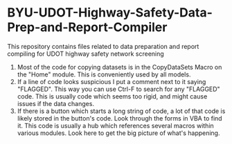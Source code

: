 # BYU-UDOT-Highway-Safety-Data-Prep-and-Report-Compiler
This repository contains files related to data preparation and report compiling for UDOT highway safety network screening
1) Most of the code for copying datasets is in the CopyDataSets Macro on the "Home" module. This is conveniently used by all models.
2) If a line of code looks suspicious I put a comment next to it saying "FLAGGED". This way you can use Ctrl-F to search for any "FLAGGED" code. 
This is usually code which seems too rigid, and might cause issues if the data changes.
3) If there is a button which starts a long string of code, a lot of that code is likely stored in the button's code. Look through the forms in VBA to find it. 
This code is usually a hub which references several macros within various modules. Look here to get the big picture of what's happening.
